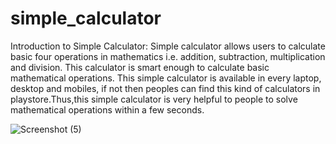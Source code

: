 # simple_calculator
Introduction to Simple Calculator: Simple calculator allows users to calculate basic four operations in mathematics i.e. addition, subtraction, multiplication and division. This calculator is smart enough to calculate basic mathematical operations. This simple calculator is available in every laptop, desktop and mobiles, if not then peoples can find this kind of calculators in playstore.Thus,this simple calculator is very helpful to people to solve mathematical operations within a few seconds.

![Screenshot (5)](https://user-images.githubusercontent.com/78864765/116882395-239a4b00-ac44-11eb-9e21-a75bfecde8d3.png)
